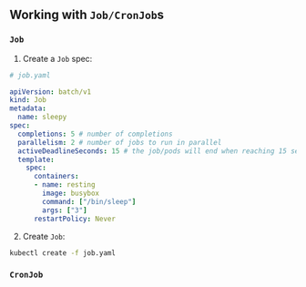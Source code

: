 ## Working with `Job/CronJob`s

### `Job`
1) Create a `Job` spec:

```yaml
# job.yaml

apiVersion: batch/v1
kind: Job
metadata:
  name: sleepy
spec:
  completions: 5 # number of completions
  parallelism: 2 # number of jobs to run in parallel
  activeDeadlineSeconds: 15 # the job/pods will end when reaching 15 seconds
  template:
    spec:
      containers:
      - name: resting
        image: busybox
        command: ["/bin/sleep"]
        args: ["3"]
      restartPolicy: Never
```

2) Create `Job`:

```bash
kubectl create -f job.yaml
```

### `CronJob`

